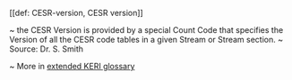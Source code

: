 [[def: CESR-version, CESR version]]

~ the CESR Version is provided by a special Count Code that specifies the Version of all the CESR code tables in a given Stream or Stream section.
~ Source: Dr. S. Smith

~ More in <a href="https://weboftrust.github.io/WOT-terms/docs/glossary/CESR-version">extended KERI glossary</a>
